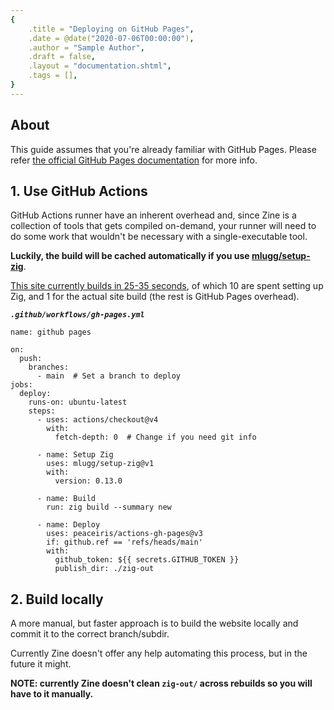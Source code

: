 ```yaml
---
{
    .title = "Deploying on GitHub Pages",
    .date = @date("2020-07-06T00:00:00"),
    .author = "Sample Author",
    .draft = false,
    .layout = "documentation.shtml",
    .tags = [],
} 
--- 
```

## About
This guide assumes that you're already familiar with GitHub Pages. Please refer [the official GitHub Pages documentation](https://pages.github.com/) for more info.

## 1. Use GitHub Actions

GitHub Actions runner have an inherent overhead and, since Zine is a collection of tools that gets compiled on-demand, your runner will need to do some work that wouldn't be necessary with a single-executable tool.

**Luckily, the build will be cached automatically if you use [mlugg/setup-zig](https://github.com/marketplace/actions/setup-zig-compiler)**.

[This site currently builds in 25-35 seconds](https://github.com/kristoff-it/zine/actions), of which 10 are spent setting up Zig, and 1 for the actual site build (the rest is GitHub Pages overhead).

***`.github/workflows/gh-pages.yml`***
```
name: github pages

on:
  push:
    branches:
      - main  # Set a branch to deploy
jobs:
  deploy:
    runs-on: ubuntu-latest
    steps:
      - uses: actions/checkout@v4
        with:
          fetch-depth: 0  # Change if you need git info

      - name: Setup Zig
        uses: mlugg/setup-zig@v1
        with:
          version: 0.13.0
          
      - name: Build
        run: zig build --summary new
          
      - name: Deploy
        uses: peaceiris/actions-gh-pages@v3
        if: github.ref == 'refs/heads/main'
        with:
          github_token: ${{ secrets.GITHUB_TOKEN }}
          publish_dir: ./zig-out
```

## 2. Build locally
A more manual, but faster approach is to build the website locally and commit it to the correct branch/subdir. 

Currently Zine doesn't offer any help automating this process, but in the future it might.

**NOTE: currently Zine doesn't clean `zig-out/` across rebuilds so you will have to it manually.**
